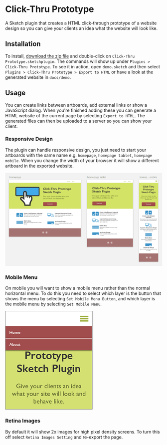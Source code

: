 # Click-Thru Prototype

A Sketch plugin that creates a HTML click-through prototype of a website design so you can give your clients an idea what the website will look like.

## Installation

To install, [download the zip file](https://github.com/markhorgan/click-thru-prototype/archive/master.zip) and double-click on `Click-Thru Prototype.sketchplugin`. The commands will show up under `Plugins > Click-Thru Prototype`. To see it in action, open `demo.sketch` and then select `Plugins > Click-Thru Prototype > Export to HTML` or have a look at the generated website in `docs/demo`.

## Usage

You can create links between artboards, add external links or show a JavaScript dialog. When you're finished adding these you can generate a HTML website of the current page by selecting `Export to HTML`. The generated files can then be uploaded to a server so you can show your client. 
 
### Responsive Design 
 
The plugin can handle responsive design, you just need to start your artboards with the same name e.g. `homepage`, `homepage tablet`, `homepage mobile`. When you change the width of your browser it will show a different artboard in the exported website. 
 
<img src="images/artboards.png" alt="Responsive artboards">

### Mobile Menu

On mobile you will want to show a mobile menu rather than the normal horizontal menu. To do this you need to select which layer is the button that shows the menu by selecting `Set Mobile Menu Button`, and which layer is the mobile menu by selecting `Set Mobile Menu`.
 
<img src="images/mobile_menu.png" alt="Mobile menu">

### Retina Images
 
 By default it will show 2x images for high pixel density screens. To turn this off select `Retina Images Setting` and re-export the page.